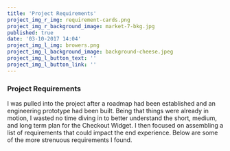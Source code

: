 ```yaml
---
title: 'Project Requirements'
project_img_r_img: requirement-cards.png
project_img_r_background_image: market-7-bkg.jpg
published: true
date: '03-10-2017 14:04'
project_img_l_img: browers.png
project_img_l_background_image: background-cheese.jpeg
project_img_l_button_text: ''
project_img_l_button_link: ''
---
```


### Project Requirements
I was pulled into the project after a roadmap had been established and an engineering prototype had been built. Being that things were already in motion, I wasted no time diving in to better understand the short, medium, and long term plan for the Checkout Widget. I then focused on assembling a list of requirements that could impact the end experience. Below are some of the more strenuous requirements I found.